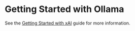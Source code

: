 # Getting Started with Ollama

See the [Getting Started with xAI](https://www.tensorzero.com/docs/gateway/guides/providers/ollama) guide for more information.
